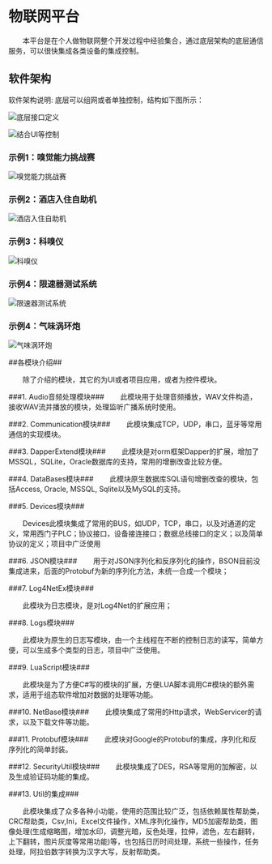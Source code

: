 # 物联网平台


&emsp;&emsp;本平台是在个人做物联网整个开发过程中经验集合，通过底层架构的底层通信服务，可以很快集成各类设备的集成控制。

## 软件架构
软件架构说明: 底层可以组网或者单独控制，结构如下图所示：

![底层接口定义](./1UIPictures/架构设计.png)

![结合UI等控制](./1UIPictures/架构设计1.png)

### 示例1：嗅觉能力挑战赛

![嗅觉能力挑战赛](./1UIPictures/OlfactoryGames.jpg)

### 示例2：酒店入住自助机

![酒店入住自助机](./1UIPictures/HotelSelfService.jpg)

### 示例3：科嗅仪

![科嗅仪](./1UIPictures/OlfactoryMeter.jpg)

### 示例4：限速器测试系统

![限速器测试系统](./1UIPictures/SpeedGovernor.png)

### 示例4：气味涡环炮

![气味涡环炮](./1UIPictures/RingShotV2.png)


##各模块介绍##

&emsp;&emsp;除了介绍的模块，其它的为UI或者项目应用，或者为控件模块。

###1.  Audio音频处理模块###
&emsp;&emsp;此模块用于处理音频播放，WAV文件构造，接收WAV流并播放的模块，处理监听广播系统时使用。

###2.  Communication模块###
&emsp;&emsp;此模块集成TCP，UDP，串口，蓝牙等常用通信的实现模块。

###3.  DapperExtend模块###
&emsp;&emsp;此模块是对orm框架Dapper的扩展，增加了MSSQL，SQLite，Oracle数据库的支持，常用的增删改查比较方便。

###4.  DataBases模块###
&emsp;&emsp;此模块原生数据库SQL语句增删改查的模块，包括Access, Oracle, MSSQL, Sqlite以及MySQL的支持。

###5. Devices模块###

&emsp;&emsp;Devices此模块集成了常用的BUS，如UDP，TCP，串口，以及对通道的定义，常用西门子PLC；协议接口，设备接连接口；数据总线接口的定义；以及简单协议的定义；项目中广泛使用

###6. JSON模块###
&emsp;&emsp;用于对JSON序列化和反序列化的操作，BSON目前没集成进来，后面的Protobuf为新的序列化方法，未统一合成一个模块；

###7. Log4NetEx模块###

&emsp;&emsp;此模块为日志模块，是对Log4Net的扩展应用；

###8. Logs模块###

&emsp;&emsp;此模块为原生的日志写模块，由一个主线程在不断的控制日志的读写，简单方便，可以生成多个类型的日志，项目中广泛使用。

###9. LuaScript模块###

&emsp;&emsp;此模块是为了方便C#写的模块的扩展，方便LUA脚本调用C#模块的额外需求，适用于组态软件增加对数据的处理等功能。

###10. NetBase模块###
&emsp;&emsp;此模块集成了常用的Http请求，WebServicer的请求，以及下载文件等功能。

###11. Protobuf模块###
&emsp;&emsp;此模块对Google的Protobuf的集成，序列化和反序列化的简单封装。

###12. SecurityUtil模块###
&emsp;&emsp;此模块集成了DES，RSA等常用的加解密，以及生成验证码功能的集成。

###13. Util的集成###

&emsp;&emsp;此模块集成了众多各种小功能，使用的范围比较广泛，包括依赖属性帮助类，CRC帮助类，Csv,Ini，Excel文件操作，XML序列化操作，MD5加密帮助类，图像处理(生成缩略图，增加水印，调整光暗，反色处理，拉伸，滤色，左右翻转，上下翻转，图片灰度等常用功能)等，也包括日历时间处理，系统一些操作，任务处理，阿拉伯数字转换为汉字大写，反射帮助类。














